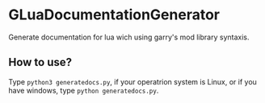 # GLuaDocumentationGenerator
Generate documentation for lua wich using garry's mod library syntaxis.

## How to use?

Type ```python3 generatedocs.py```, if your operatrion system is Linux, 
or if you have windows, type ```python generatedocs.py```.